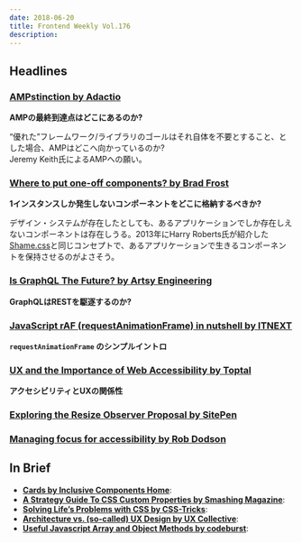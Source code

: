 ```yaml
---
date: 2018-06-20
title: Frontend Weekly Vol.176
description: 
---
```


## Headlines


### [AMPstinction by Adactio](https://adactio.com/journal/13964)

**AMPの最終到達点はどこにあるのか?**

“優れた”フレームワーク/ライブラリのゴールはそれ自体を不要とすること、とした場合、AMPはどこへ向かっているのか?  
Jeremy Keith氏によるAMPへの願い。

### [Where to put one-off components? by Brad Frost](http://bradfrost.com/blog/post/where-to-put-one-off-components/)

**1インスタンスしか発生しないコンポーネントをどこに格納するべきか?**

デザイン・システムが存在したとしても、あるアプリケーションでしか存在しえないコンポーネントは存在しうる。2013年にHarry Roberts氏が紹介した[Shame.css](https://csswizardry.com/2013/04/shame-css/)と同じコンセプトで、あるアプリケーションで生きるコンポーネントを保持させるのがよさそう。

### [Is GraphQL The Future? by Artsy Engineering](http://artsy.github.io/blog/2018/05/08/is-graphql-the-future/)

**GraphQLはRESTを駆逐するのか?**

### [JavaScript rAF (requestAnimationFrame) in nutshell by ITNEXT](https://itnext.io/javascript-raf-requestanimationframe-456f8a0d04b0)

**`requestAnimationFrame` のシンプルイントロ**

### [UX and the Importance of Web Accessibility by Toptal](https://www.toptal.com/designers/ui/importance-web-accessibility)

**アクセシビリティとUXの関係性**

### [Exploring the Resize Observer Proposal by SitePen](https://www.sitepen.com/blog/2018/06/04/exploring-the-resize-observer-proposal/)



### [Managing focus for accessibility by Rob Dodson](https://dev.to/robdodson/managing-focus-64l)



## In Brief

- [**Cards by Inclusive Components Home**](https://inclusive-components.design/cards/):
- [**A Strategy Guide To CSS Custom Properties by Smashing Magazine**](https://www.smashingmagazine.com/2018/05/css-custom-properties-strategy-guide/):
- [**Solving Life’s Problems with CSS by CSS-Tricks**](https://css-tricks.com/solving-lifes-problems-with-css/):
- [**Architecture vs. (so-called) UX Design by UX Collective**](https://uxdesign.cc/architecture-vs-ux-design-6d914091d036):
- [**Useful Javascript Array and Object Methods by codeburst**](https://codeburst.io/useful-javascript-array-and-object-methods-6c7971d93230):